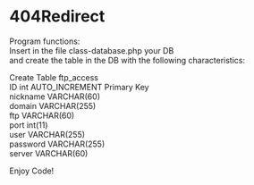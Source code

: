 # 404Redirect

Program functions: </br>
Insert in the file class-database.php your DB </br> and create the table in the DB with the following characteristics:

Create Table ftp_access </br>
 ID int AUTO_INCREMENT Primary Key </br>
 nickname VARCHAR(60) </br>
 domain VARCHAR(255) </br>
 ftp VARCHAR(60) </br>
 port int(11) </br>
 user VARCHAR(255) </br>
 password VARCHAR(255) </br>
 server VARCHAR(60) </br>

Enjoy Code!
